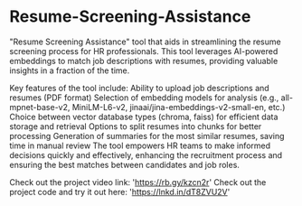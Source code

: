 # Resume-Screening-Assistance
"Resume Screening Assistance" tool that aids in streamlining the resume screening process for HR professionals. This tool leverages AI-powered embeddings to match job descriptions with resumes, providing valuable insights in a fraction of the time.

Key features of the tool include:
Ability to upload job descriptions and resumes (PDF format)
Selection of embedding models for analysis (e.g., all-mpnet-base-v2, MiniLM-L6-v2, jinaai/jina-embeddings-v2-small-en, etc.)
Choice between vector database types (chroma, faiss) for efficient data storage and retrieval
Options to split resumes into chunks for better processing
Generation of summaries for the most similar resumes, saving time in manual review
The tool empowers HR teams to make informed decisions quickly and effectively, enhancing the recruitment process and ensuring the best matches between candidates and job roles.

Check out the project video link: 'https://rb.gy/kzcn2r'
Check out the project code and try it out here: 'https://lnkd.in/dT8ZVU2V'
